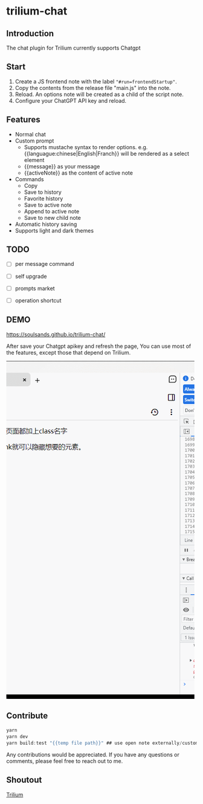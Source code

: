 # trilium-chat

## Introduction

 The chat plugin for Trilium currently supports Chatgpt 



## Start

1. Create a JS frontend note with the label `"#run=frontendStartup"`.
2. Copy the contents from the release file "main.js" into the note.
3. Reload. An options note will be created as a child of the script note.
4. Configure your ChatGPT API key and reload.

## Features 

- Normal chat
- Custom prompt
  - Supports mustache syntax to render options. e.g. {{languague:chinese|English|Franch}} will be rendered as a select element
  - {{message}} as your message
  - {{activeNote}} as the content of active note
- Commands
  - Copy
  - Save to history
  - Favorite history
  - Save to active note
  - Append to active note
  - Save to new child note
- Automatic history saving
- Supports light and dark themes



## TODO

- [ ] per message command
- [ ] self upgrade
- [ ] prompts market
- [ ] operation shortcut



## DEMO

https://soulsands.github.io/trilium-chat/

After save your Chatgpt apikey and refresh the page,  You can use most of the features, except those that depend on Trilium. 



![prompt](./media/prompt.gif)



## Contribute

```js
yarn
yarn dev
yarn build:test "{{temp file path}}" ## use open note externally/custom to create a temporary file
```

Any contributions would be appreciated. If you have any questions or comments,  please feel free to reach out to me.

## Shoutout

[Trilium](https://github.com/zadam/trilium)





